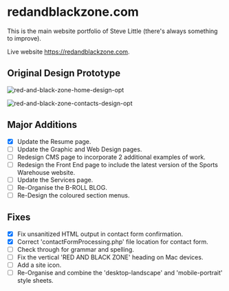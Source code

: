 # redandblackzone.com

This is the main website portfolio of Steve Little (there's always something to improve).

Live website https://redandblackzone.com.

## Original Design Prototype

![red-and-black-zone-home-design-opt](https://user-images.githubusercontent.com/34790235/155644065-d49a0653-c4c0-4fd5-8fe2-a716b299ed3c.png)

![red-and-black-zone-contacts-design-opt](https://user-images.githubusercontent.com/34790235/155644106-985dac7c-24ac-4bb8-9280-94b56b5965f5.png)

## Major Additions

- [x] Update the Resume page.
- [ ] Update the Graphic and Web Design pages.
- [ ] Redesign CMS page to incorporate 2 additional examples of work.
- [ ] Redesign the Front End page to include the latest version of the Sports Warehouse website.
- [ ] Update the Services page.
- [ ] Re-Organise the B-ROLL BLOG.
- [ ] Re-Design the coloured section menus.

## Fixes

- [x] Fix unsanitized HTML output in contact form confirmation.
- [x] Correct 'contactFormProcessing.php' file location for contact form.
- [ ] Check through for grammar and spelling.
- [ ] Fix the vertical 'RED AND BLACK ZONE' heading on Mac devices.
- [ ] Add a site icon.
- [ ] Re-Organise and combine the 'desktop-landscape' and 'mobile-portrait' style sheets.
